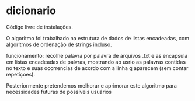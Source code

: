 # dicionario
 

Código livre de instalações.

O algoritmo foi trabalhado na estrutura de dados de listas encadeadas, com algoritmos de ordenação de strings incluso.

funcionamento: recolhe palavra por palavra de arquivos .txt e as encapsula em listas encadeadas de palvras, mostrando ao usrio as palavras contidas no texto e suas ocorrencias de acordo com a linha q aparecem (sem contar repetiçoes).

Posteriormente pretendemos melhorar e aprimorar este algoritmo para necessidades futuras de possíveis usuários 
